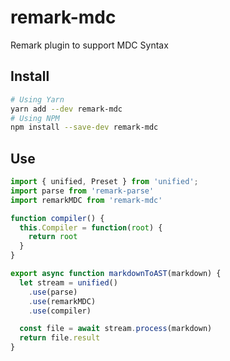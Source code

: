 # remark-mdc

Remark plugin to support MDC Syntax



## Install

```bash
# Using Yarn
yarn add --dev remark-mdc
# Using NPM
npm install --save-dev remark-mdc
```

## Use

```js
import { unified, Preset } from 'unified';
import parse from 'remark-parse'
import remarkMDC from 'remark-mdc'

function compiler() {
  this.Compiler = function(root) {
    return root
  }
}

export async function markdownToAST(markdown) {
  let stream = unified()
    .use(parse)
    .use(remarkMDC)
    .use(compiler)

  const file = await stream.process(markdown)
  return file.result
}
```